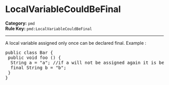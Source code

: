 
# LocalVariableCouldBeFinal
**Category:** `pmd`<br/>
**Rule Key:** `pmd:LocalVariableCouldBeFinal`<br/>


-----

A local variable assigned only once can be declared final. Example :
<pre>
public class Bar {
 public void foo () {
  String a = "a"; //if a will not be assigned again it is better to do this:
  final String b = "b";
 }
}
  </pre>

